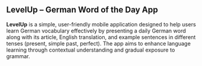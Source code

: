 ## LevelUp – German Word of the Day App

**LevelUp** is a simple, user-friendly mobile application designed to help users learn German vocabulary effectively by presenting a daily German word along with its article, English translation, and example sentences in different tenses (present, simple past, perfect). The app aims to enhance language learning through contextual understanding and gradual exposure to grammar.
